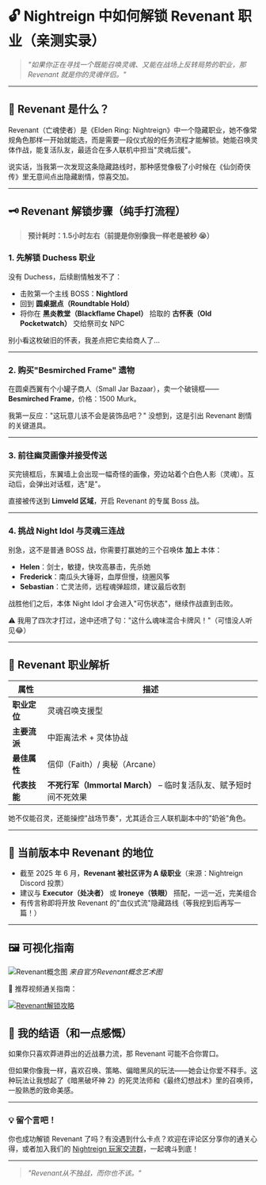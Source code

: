 # 🔓 Nightreign 中如何解锁 Revenant 职业（亲测实录）

> *"如果你正在寻找一个既能召唤灵魂、又能在战场上反转局势的职业，那 Revenant 就是你的灵魂伴侣。"*

---

## 🌙 Revenant 是什么？

Revenant（亡魂使者）是《Elden Ring: Nightreign》中一个隐藏职业，她不像常规角色那样一开始就能选，而是需要一段仪式般的任务流程才能解锁。她能召唤灵体作战，能复活队友，最适合在多人联机中担当"灵魂后援"。

说实话，当我第一次发现这条隐藏路线时，那种感觉像极了小时候在《仙剑奇侠传》里无意间点出隐藏剧情，惊喜交加。

---

## 🗝️ Revenant 解锁步骤（纯手打流程）

> **预计耗时：1.5小时左右（前提是你别像我一样老是被秒 😭）**

### 1. **先解锁 Duchess 职业**

没有 Duchess，后续剧情触发不了：

- 击败第一个主线 BOSS：**Nightlord**
- 回到 **圆桌据点（Roundtable Hold）**
- 将你在 **黑炎教堂（Blackflame Chapel）** 拾取的 **古怀表（Old Pocketwatch）** 交给祭司女 NPC

别小看这枚破旧的怀表，我差点把它卖给商人了…

---

### 2. **购买"Besmirched Frame" 遗物**

在圆桌西翼有个小罐子商人（Small Jar Bazaar），卖一个破镜框——**Besmirched Frame**，价格：1500 Murk。

我第一反应："这玩意儿该不会是装饰品吧？" 没想到，这是引出 Revenant 剧情的关键道具。

---

### 3. **前往幽灵画像并接受传送**

买完镜框后，东翼墙上会出现一幅奇怪的画像，旁边站着个白色人影（灵魂）。互动后，会弹出对话框，选"是"。

直接被传送到 **Limveld 区域**，开启 Revenant 的专属 Boss 战。

---

### 4. **挑战 Night Idol 与灵魂三连战**

别急，这不是普通 BOSS 战，你需要打赢她的三个召唤体 **加上** 本体：

- **Helen**：剑士，敏捷，快攻高暴击，先杀她
- **Frederick**：南瓜头大锤哥，血厚但慢，绕圈风筝
- **Sebastian**：亡灵法师，远程魂弹超烦，建议最后收割

战胜他们之后，本体 Night Idol 才会进入"可伤状态"，继续作战直到击败。

⚠️ 我用了四次才打过，途中还喷了句："这什么魂味混合卡牌风！"（可惜没人听见😂）

---

## 🧙 Revenant 职业解析

| 属性          | 描述                           |
|---------------|--------------------------------|
| **职业定位**  | 灵魂召唤支援型                 |
| **主要流派**  | 中距离法术 + 灵体协战          |
| **最佳属性**  | 信仰（Faith）/ 奥秘（Arcane） |
| **代表技能**  | **不死行军（Immortal March）** – 临时复活队友、赋予短时间不死效果 |

她不仅能召灵，还能操控"战场节奏"，尤其适合三人联机副本中的"奶爸"角色。

---

## 🔄 当前版本中 Revenant 的地位

- 截至 2025 年 6 月，**Revenant 被社区评为 A 级职业**（来源：Nightreign Discord 投票）
- 建议与 **Executor（处决者）** 或 **Ironeye（铁眼）** 搭配，一远一近，完美组合
- 有传言称即将开放 Revenant 的"血仪式流"隐藏路线（等我挖到后再写一篇！）

---

## 🖼️ 可视化指南

![Revenant概念图](/pic/Revenant.png)
*来自官方Revenant概念艺术图*

🎥 推荐视频通关指南：  

[![Revenant解锁攻略](https://img.youtube.com/vi/1saLkzG4p-M/maxresdefault.jpg)](https://www.youtube.com/watch?v=1saLkzG4p-M)

## 💬 我的结语（和一点感慨）

如果你只喜欢莽进莽出的近战暴力流，那 Revenant 可能不合你胃口。

但如果你像我一样，喜欢召唤、策略、偏暗黑风的玩法——她会让你爱不释手。这种玩法让我想起了《暗黑破坏神 2》的死灵法师和《最终幻想战术》里的召唤师，一股熟悉的致命美感。

---

### 💡 留个言吧！

你也成功解锁 Revenant 了吗？有没遇到什么卡点？欢迎在评论区分享你的通关心得，或者加入我们的 [Nightreign 玩家交流群](https://t.me/nightreign)，一起魂斗到底！

---

> *"Revenant从不独战，而你也不该。"*
